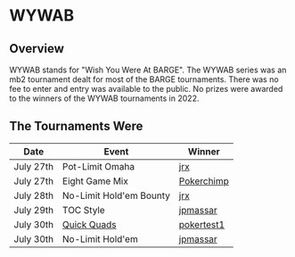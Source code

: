 # WYWAB

## Overview

WYWAB stands for "Wish You Were At BARGE".  The WYWAB series was an mb2
tournament dealt for most of the BARGE tournaments.  There was no fee to
enter and entry was available to the public.  No prizes were awarded to
the winners of the WYWAB tournaments in 2022.

## The Tournaments Were

|Date|Event|Winner|
|--|--|--|
|July 27th|Pot-Limit Omaha|[jrx](https://craftpoker.com/event/3639/player/20)|
|July 27th|Eight Game Mix|[Pokerchimp](https://craftpoker.com/event/3640/player/12)|
|July 28th|No-Limit Hold'em Bounty|[jrx](https://craftpoker.com/event/3641/player/20)|
|July 29th|TOC Style|[jpmassar](https://craftpoker.com/event/3644/player/14)|
|July 30th|[Quick Quads](https://ctm.github.io/docs/players_manual/games/quick-quads.html)|[pokertest1](https://craftpoker.com/event/3645/player/81)|
|July 30th|No-Limit Hold'em|[jpmassar](https://craftpoker.com/event/3646/player/14)|
